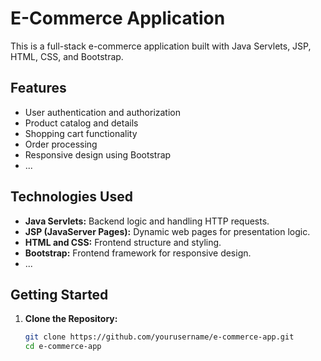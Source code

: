 # E-Commerce Application

This is a full-stack e-commerce application built with Java Servlets, JSP, HTML, CSS, and Bootstrap.

## Features

- User authentication and authorization
- Product catalog and details
- Shopping cart functionality
- Order processing
- Responsive design using Bootstrap
- ...

## Technologies Used

- **Java Servlets:** Backend logic and handling HTTP requests.
- **JSP (JavaServer Pages):** Dynamic web pages for presentation logic.
- **HTML and CSS:** Frontend structure and styling.
- **Bootstrap:** Frontend framework for responsive design.
- ...

## Getting Started

1. **Clone the Repository:**
   ```bash
   git clone https://github.com/yourusername/e-commerce-app.git
   cd e-commerce-app
